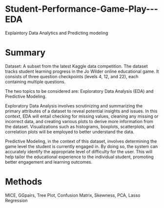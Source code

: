 # Student-Performance-Game-Play---EDA
Explaintory Data Analytics and Predicting modeling

# Summary
Dataset: A subset from the latest Kaggle data competition. The dataset tracks student learning progress in the Jo Wilder online educational game. It consists of three question checkpoints (levels 4, 12, and 22), each containing multiple questions.

The two topics to be considered are: Exploratory Data Analysis (EDA) and Predictive Modeling.

Exploratory Data Analysis involves scrutinizing and summarizing the primary attributes of a dataset to reveal potential insights and issues. In this context, EDA will entail checking for missing values, cleaning any missing or incorrect data, and creating various plots to derive more information from the dataset. Visualizations such as histograms, boxplots, scatterplots, and correlation plots will be employed to better understand the data.

Predictive Modeling, in the context of this dataset, involves determining the game level the student is currently engaged in. By doing so, the system can accurately identify the appropriate level of difficulty for the user. This will help tailor the educational experience to the individual student, promoting better engagement and learning outcomes.

# Methods
MICE, GGpairs, Tree Plot, Confusion Matrix, Skewness, PCA, Lasso Regression
